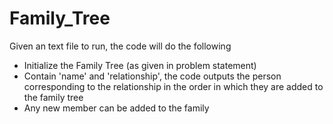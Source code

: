 # Family_Tree

Given an text file to run, the code will do the following 
  * Initialize the Family Tree (as given in problem statement)
  * Contain 'name' and 'relationship', the code outputs the person corresponding to the relationship in the order in which they are added to the family tree
  * Any new member can be added to the family
  
